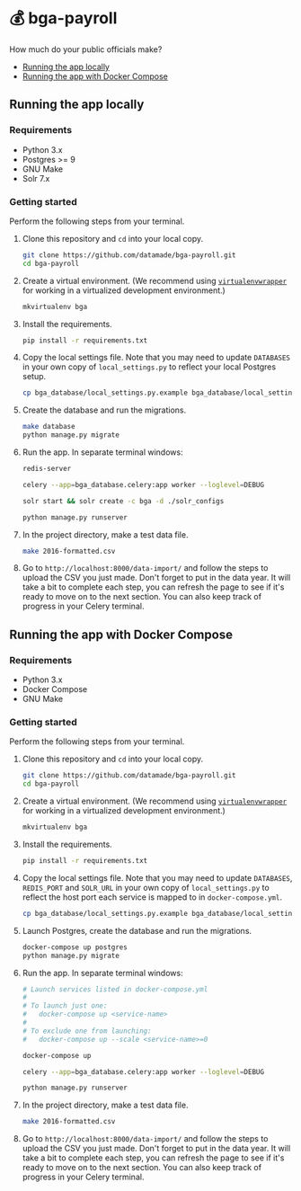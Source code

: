 # 💰 bga-payroll

How much do your public officials make?

- [Running the app locally](#running-the-app-locally)
- [Running the app with Docker Compose](#running-the-app-with-docker-compose)


## Running the app locally

### Requirements

- Python 3.x
- Postgres >= 9
- GNU Make
- Solr 7.x

### Getting started

Perform the following steps from your terminal.

1. Clone this repository and `cd` into your local copy.

    ```bash
    git clone https://github.com/datamade/bga-payroll.git
    cd bga-payroll
    ```
2. Create a virtual environment. (We recommend using [`virtualenvwrapper`](http://virtualenvwrapper.readthedocs.org/en/latest/install.html) for working in a virtualized development environment.)

    ```bash
    mkvirtualenv bga
    ```
3. Install the requirements.

    ```bash
    pip install -r requirements.txt
    ```
4. Copy the local settings file. Note that you may need to update `DATABASES` in your own copy of `local_settings.py` to reflect your local Postgres setup.

    ```bash
    cp bga_database/local_settings.py.example bga_database/local_settings.py
    ```
5. Create the database and run the migrations.

    ```bash
    make database
    python manage.py migrate
    ```
6. Run the app. In separate terminal windows:

    ```bash
    redis-server
    ```

    ```bash
    celery --app=bga_database.celery:app worker --loglevel=DEBUG
    ```
    
    ```bash
    solr start && solr create -c bga -d ./solr_configs
    ```

    ```bash
    python manage.py runserver
    ```
        
7. In the project directory, make a test data file.
    ```bash
    make 2016-formatted.csv
    ```

8. Go to `http://localhost:8000/data-import/` and follow the steps to upload the CSV you just made. Don't forget to put in the data year. It will take a bit to complete each step, you can refresh the page to see if it's ready to move on to the next section. You can also keep track of progress in your Celery terminal.


## Running the app with Docker Compose

### Requirements

- Python 3.x
- Docker Compose
- GNU Make

### Getting started

Perform the following steps from your terminal.

1. Clone this repository and `cd` into your local copy.

    ```bash
    git clone https://github.com/datamade/bga-payroll.git
    cd bga-payroll
    ```
2. Create a virtual environment. (We recommend using [`virtualenvwrapper`](http://virtualenvwrapper.readthedocs.org/en/latest/install.html) for working in a virtualized development environment.)

    ```bash
    mkvirtualenv bga
    ```
3. Install the requirements.

    ```bash
    pip install -r requirements.txt
    ```
4. Copy the local settings file. Note that you may need to update `DATABASES`, `REDIS_PORT` and `SOLR_URL` in your own copy of `local_settings.py` to reflect the host port each service is mapped to in `docker-compose.yml`.

    ```bash
    cp bga_database/local_settings.py.example bga_database/local_settings.py
    ```
5. Launch Postgres, create the database and run the migrations.

    ```bash
    docker-compose up postgres
    python manage.py migrate
    ```
6. Run the app. In separate terminal windows:
    ```bash
    # Launch services listed in docker-compose.yml
    #
    # To launch just one:
    #   docker-compose up <service-name>
    #
    # To exclude one from launching:
    #   docker-compose up --scale <service-name>=0
    
    docker-compose up
    ```

    ```bash
    celery --app=bga_database.celery:app worker --loglevel=DEBUG
    ```
    
    ```bash
    python manage.py runserver
    ```
        
7. In the project directory, make a test data file.
    ```bash
    make 2016-formatted.csv
    ```

8. Go to `http://localhost:8000/data-import/` and follow the steps to upload the CSV you just made. Don't forget to put in the data year. It will take a bit to complete each step, you can refresh the page to see if it's ready to move on to the next section. You can also keep track of progress in your Celery terminal.

